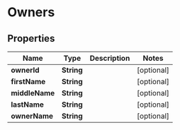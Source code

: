 

# Owners


## Properties

Name | Type | Description | Notes
------------ | ------------- | ------------- | -------------
**ownerId** | **String** |  |  [optional]
**firstName** | **String** |  |  [optional]
**middleName** | **String** |  |  [optional]
**lastName** | **String** |  |  [optional]
**ownerName** | **String** |  |  [optional]



